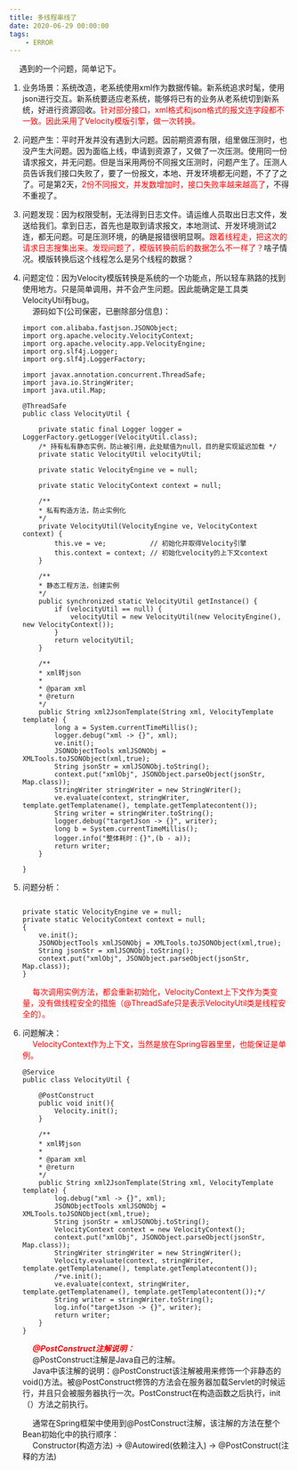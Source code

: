 ```yaml
---
title: 多线程串线了  
date: 2020-06-29 00:00:00  
tags:  
    - ERROR  
---
```

&emsp; 遇到的一个问题，简单记下。  

1. 业务场景：系统改造，老系统使用xml作为数据传输。新系统追求时髦，使用json进行交互。新系统要适应老系统，能够将已有的业务从老系统切到新系统，好进行资源回收。<font color = "red">针对部分接口，xml格式和json格式的报文连字段都不一致。因此采用了Velocity模版引擎，做一次转换。</font>  
2. 问题产生：平时开发并没有遇到大问题。因前期资源有限，组里做压测时，也没产生大问题。因为面临上线，申请到资源了，又做了一次压测。使用同一份请求报文，并无问题。但是当采用两份不同报文压测时，问题产生了。压测人员告诉我们接口失败了，要了一份报文，本地、开发环境都无问题，不了了之了。可是第2天，<font color = "red">2份不同报文，并发数增加时，接口失败率越来越高了</font>，不得不重视了。  
3. 问题发现：因为权限受制，无法得到日志文件。请运维人员取出日志文件，发送给我们。拿到日志，首先也是取到请求报文，本地测试、开发环境测试2连，都无问题。可是压测环境，的确是报错很明显啊。<font color = "red">跟着线程走，把这次的请求日志搜集出来。发现问题了，模版转换前后的数据怎么不一样了？</font>啥子情况。模版转换后这个线程怎么是另个线程的数据？  
4. 问题定位：因为Velocity模版转换是系统的一个功能点，所以轻车熟路的找到使用地方。只是简单调用，并不会产生问题。因此能确定是工具类VelocityUtil有bug。  
&emsp; 源码如下(公司保密，已删除部分信息)：  

    ```
    import com.alibaba.fastjson.JSONObject;
    import org.apache.velocity.VelocityContext;
    import org.apache.velocity.app.VelocityEngine;
    import org.slf4j.Logger;
    import org.slf4j.LoggerFactory;

    import javax.annotation.concurrent.ThreadSafe;
    import java.io.StringWriter;
    import java.util.Map;

    @ThreadSafe
    public class VelocityUtil {

        private static final Logger logger = LoggerFactory.getLogger(VelocityUtil.class);
        /* 持有私有静态实例，防止被引用，此处赋值为null，目的是实现延迟加载 */
        private static VelocityUtil velocityUtil;

        private static VelocityEngine ve = null;

        private static VelocityContext context = null;

        /**
        * 私有构造方法，防止实例化
        */
        private VelocityUtil(VelocityEngine ve, VelocityContext context) {
            this.ve = ve;           // 初始化并取得Velocity引擎
            this.context = context; // 初始化velocity的上下文context
        }

        /**
        * 静态工程方法，创建实例
        */
        public synchronized static VelocityUtil getInstance() {
            if (velocityUtil == null) {
                velocityUtil = new VelocityUtil(new VelocityEngine(), new VelocityContext());
            }
            return velocityUtil;
        }

        /**
        * xml转json
        *
        * @param xml         
        * @return
        */
        public String xml2JsonTemplate(String xml, VelocityTemplate template) {
            long a = System.currentTimeMillis();
            logger.debug("xml -> {}", xml);
            ve.init();
            JSONObjectTools xmlJSONObj = XMLTools.toJSONObject(xml,true);
            String jsonStr = xmlJSONObj.toString();
            context.put("xmlObj", JSONObject.parseObject(jsonStr, Map.class));
            StringWriter stringWriter = new StringWriter();
            ve.evaluate(context, stringWriter, template.getTemplatename(), template.getTemplatecontent());
            String writer = stringWriter.toString();
            logger.debug("targetJson -> {}", writer);
            long b = System.currentTimeMillis();
            logger.info("整体耗时：{}",(b - a));
            return writer;
        }

    }
    ```
5. 问题分析：  

    ```

    private static VelocityEngine ve = null;
    private static VelocityContext context = null;
    {
        ve.init();
        JSONObjectTools xmlJSONObj = XMLTools.toJSONObject(xml,true);
        String jsonStr = xmlJSONObj.toString();
        context.put("xmlObj", JSONObject.parseObject(jsonStr, Map.class));
    }
    ```
    &emsp; <font color = "red">每次调用实例方法，都会重新初始化，VelocityContext上下文作为类变量，没有做线程安全的措施（@ThreadSafe只是表示VelocityUtil类是线程安全的）。</font>

6. 问题解决：  
&emsp; <font color = "red">VelocityContext作为上下文，当然是放在Spring容器里里，也能保证是单例。</font>  

    ```
    @Service
    public class VelocityUtil {

        @PostConstruct
        public void init(){
            Velocity.init();
        }

        /**
        * xml转json
        *
        * @param xml         
        * @return
        */
        public String xml2JsonTemplate(String xml, VelocityTemplate template) {
            log.debug("xml -> {}", xml);
            JSONObjectTools xmlJSONObj = XMLTools.toJSONObject(xml,true);
            String jsonStr = xmlJSONObj.toString();
            VelocityContext context = new VelocityContext();
            context.put("xmlObj", JSONObject.parseObject(jsonStr, Map.class));
            StringWriter stringWriter = new StringWriter();
            Velocity.evaluate(context, stringWriter, template.getTemplatename(), template.getTemplatecontent());
            /*ve.init();
            ve.evaluate(context, stringWriter, template.getTemplatename(), template.getTemplatecontent());*/
            String writer = stringWriter.toString();
            log.info("targetJson -> {}", writer);
            return writer;
        }
    }
    ```
    &emsp; ***<font color = "red">@PostConstruct注解说明：</font>***  
    &emsp; @PostConstruct注解是Java自己的注解。  
    &emsp; Java中该注解的说明：@PostConstruct该注解被用来修饰一个非静态的void()方法。被@PostConstruct修饰的方法会在服务器加载Servlet的时候运行，并且只会被服务器执行一次。PostConstruct在构造函数之后执行，init（）方法之前执行。  

    &emsp; 通常在Spring框架中使用到@PostConstruct注解，该注解的方法在整个Bean初始化中的执行顺序：  
    &emsp; Constructor(构造方法) -> @Autowired(依赖注入) -> @PostConstruct(注释的方法)  



